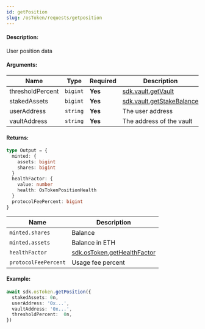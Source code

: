 ```yaml
---
id: getPosition
slug: /osToken/requests/getposition
---
```


#### Description:

User position data

#### Arguments:
| Name             | Type     | Required | Description                                                  |
|------------------|----------|----------|--------------------------------------------------------------|
| thresholdPercent | `bigint` | **Yes**  | [sdk.vault.getVault](/vault/requests/getvault)               |
| stakedAssets     | `bigint` | **Yes**  | [sdk.vault.getStakeBalance](/vault/requests/getstakebalance) |
| userAddress      | `string` | **Yes**  | The user address                                             |
| vaultAddress     | `string` | **Yes**  | The address of the vault                                     |

#### Returns:

```ts
type Output = {
  minted: {
    assets: bigint
    shares: bigint
  }
  healthFactor: {
    value: number
    health: OsTokenPositionHealth
  }
  protocolFeePercent: bigint
}
```

| Name                 | Description                                                     |
|----------------------|-----------------------------------------------------------------|
| `minted.shares`      | Balance                                                         |
| `minted.assets`      | Balance in ETH                                                  |
| `healthFactor`       | [sdk.osToken.getHealthFactor](/osToken/helpers/gethealthfactor) |
| `protocolFeePercent` | Usage fee percent                                               |

#### Example:

```ts
await sdk.osToken.getPosition({
  stakedAssets: 0n,
  userAddress: '0x...',
  vaultAddress: '0x...',
  thresholdPercent:  0n,
})
```
